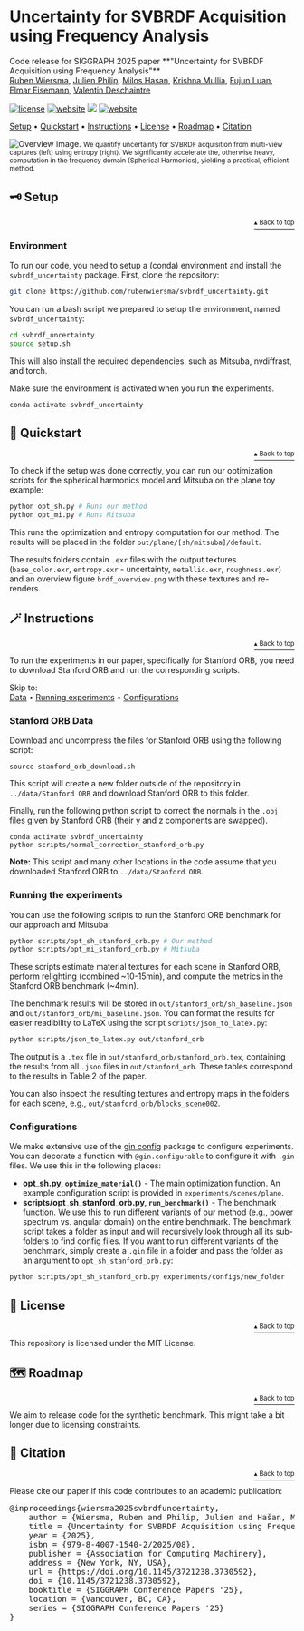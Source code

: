 <h1 id="top">Uncertainty for SVBRDF Acquisition using Frequency Analysis</h1>
Code release for SIGGRAPH 2025 paper **"Uncertainty for SVBRDF Acquisition using Frequency Analysis"**<br />
<a href="https://rubenwiersma.nl/" target="_blank">Ruben Wiersma</a>, 
<a href="https://julienphilip.com/" target="_blank">Julien Philip</a>, 
<a href="https://miloshasan.net/" target="_blank">Milos Hasan</a>,
<a href="https://krishnamullia.com/" target="_blank">Krishna Mullia</a>, 
<a href="https://luanfujun.com/" target="_blank">Fujun Luan</a>, 
<a href="https://graphics.tudelft.nl/" target="_blank">Elmar Eisemann</a>,
<a href="https://valentin.deschaintre.fr" target="_blank">Valentin Deschaintre</a><br />

<p>
    <a href="https://opensource.org/license/MIT"><img src="https://img.shields.io/badge/license-MIT-yellow?style=plastic" alt="license"></a>
    <a href="https://svbrdf-uncertainty.github.io/"><img src="https://img.shields.io/badge/website-Gitpage-blue?style=plastic&logo=github&logoColor=white" alt="website"></a>
    <a href="https://arxiv.org/abs/2406.17774" alt ="arXiv"> <img src="https://img.shields.io/badge/arXiv-2406.17774-b31b1b.svg"/></a>
    <a href="https://doi.org/10.1145/3721238.3730592" alt="doi">
    <img src="https://img.shields.io/badge/DOI-10.1145/3721238.3730592-red?style=plastic&logo=doi&color=red" alt="website"></a>
</p>

<a href="#setup">Setup</a> • <a href="#quickstart">Quickstart</a> • <a href="#instructions">Instructions</a> • <a href="#license">License</a> • <a href="#roadmap">Roadmap</a> • <a href="#citation">Citation</a>

<img src="https://svbrdf-uncertainty.github.io/static/images/teaser.jpg" alt="Overview image." />
<small>We quantify uncertainty for SVBRDF acquisition from multi-view captures (left) using entropy (right). We significantly accelerate the, otherwise heavy, computation in the frequency domain (Spherical Harmonics), yielding a practical, efficient method.</small>

<h2 id="setup">🗝 Setup</h2>
<p align="right"><a href="#top"><sup>▴ Back to top</sup></a></p>

### Environment

To run our code, you need to setup a (conda) environment and install the `svbrdf_uncertainty` package.
First, clone the repository:
```bash
git clone https://github.com/rubenwiersma/svbrdf_uncertainty.git
```

You can run a bash script we prepared to setup the environment, named `svbrdf_uncertainty`:
```bash
cd svbrdf_uncertainty
source setup.sh
```
This will also install the required dependencies, such as Mitsuba, nvdiffrast, and torch.

Make sure the environment is activated when you run the experiments.
```bash
conda activate svbrdf_uncertainty
```

<h2 id="quickstart">🚀 Quickstart</h2>
<p align="right"><a href="#top"><sup>▴ Back to top</sup></a></p>

To check if the setup was done correctly, you can run our optimization scripts for the spherical harmonics model and Mitsuba on the plane toy example:

```bash
python opt_sh.py # Runs our method
python opt_mi.py # Runs Mitsuba
```
This runs the optimization and entropy computation for our method. The results will be placed in the folder `out/plane/[sh/mitsuba]/default`.

The results folders contain `.exr` files with the output textures (`base_color.exr`, `entropy.exr` - uncertainty, `metallic.exr`, `roughness.exr`) and an overview figure `brdf_overview.png` with these textures and re-renders.

<h2 id="instructions">🪄 Instructions</h2>
<p align="right"><a href="#top"><sup>▴ Back to top</sup></a></p>

To run the experiments in our paper, specifically for Stanford ORB, you need to download Stanford ORB and run the corresponding scripts.

Skip to:<br />
<a href="stanford-orb-data">Data</a> • <a href="#running-the-experiments">Running experiments</a> • <a href="#configurations">Configurations</a>

### Stanford ORB Data
Download and uncompress the files for Stanford ORB using the following script:
```
source stanford_orb_download.sh
```
This script will create a new folder outside of the repository in `../data/Stanford ORB` and download Stanford ORB to this folder.

Finally, run the following python script to correct the normals in the `.obj` files given by Stanford ORB (their y and z components are swapped).
```
conda activate svbrdf_uncertainty
python scripts/normal_correction_stanford_orb.py
```
**Note:** This script and many other locations in the code assume that you downloaded Stanford ORB to `../data/Stanford ORB`.

### Running the experiments
You can use the following scripts to run the Stanford ORB benchmark for our approach and Mitsuba:
```bash
python scripts/opt_sh_stanford_orb.py # Our method
python scripts/opt_mi_stanford_orb.py # Mitsuba
```
These scripts estimate material textures for each scene in Stanford ORB, perform relighting (combined ~10-15min), and compute the metrics in the Stanford ORB benchmark (~4min). 

The benchmark results will be stored in `out/stanford_orb/sh_baseline.json` and `out/stanford_orb/mi_baseline.json`. You can format the results for easier readibility to LaTeX using the script `scripts/json_to_latex.py`:
```bash
python scripts/json_to_latex.py out/stanford_orb
```
The output is a `.tex` file in `out/stanford_orb/stanford_orb.tex`, containing the results from all `.json` files in `out/stanford_orb`. These tables correspond to the results in Table 2 of the paper.

You can also inspect the resulting textures and entropy maps in the folders for each scene, e.g., `out/stanford_orb/blocks_scene002`.

### Configurations
We make extensive use of the [gin config](https://github.com/google/gin-config) package to configure experiments. You can decorate a function with `@gin.configurable` to configure it with `.gin` files. We use this in the following places:
- **opt_sh.py, `optimize_material()`** - The main optimization function. An example configuration script is provided in `experiments/scenes/plane`.
- **scripts/opt_sh_stanford_orb.py, `run_benchmark()`** - The benchmark function. We use this to run different variants of our method (e.g., power spectrum vs. angular domain) on the entire benchmark. The benchmark script takes a folder as input and will recursively look through all its sub-folders to find config files. If you want to run different variants of the benchmark, simply create a `.gin` file in a folder and pass the folder as an argument to `opt_sh_stanford_orb.py`:
```bash
python scripts/opt_sh_stanford_orb.py experiments/configs/new_folder
```

<h2 id="license">🔖 License</h2>
<p align="right"><a href="#top"><sup>▴ Back to top</sup></a></p>

This repository is licensed under the MIT License.

<h2 id="roadmap">🗺 Roadmap</h2>
<p align="right"><a href="#top"><sup>▴ Back to top</sup></a></p>

We aim to release code for the synthetic benchmark. This might take a bit longer due to licensing constraints.

<h2 id="citation">📖 Citation</h2>
<p align="right"><a href="#top"><sup>▴ Back to top</sup></a></p>

Please cite our paper if this code contributes to an academic publication:<br />

<pre>
@inproceedings{wiersma2025svbrdfuncertainty,
    author = {Wiersma, Ruben and Philip, Julien and Hašan, Miloš and Mullia, Krishna and Luan, Fujun and Eisemann, Elmar and Deschaintre, Valentin},
    title = {Uncertainty for SVBRDF Acquisition using Frequency Analysis},
    year = {2025},
    isbn = {979-8-4007-1540-2/2025/08},
    publisher = {Association for Computing Machinery},
    address = {New York, NY, USA},
    url = {https://doi.org/10.1145/3721238.3730592},
    doi = {10.1145/3721238.3730592},
    booktitle = {SIGGRAPH Conference Papers '25},
    location = {Vancouver, BC, CA},
    series = {SIGGRAPH Conference Papers '25}
}
</pre>